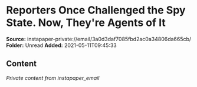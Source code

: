 # Reporters Once Challenged the Spy State. Now, They're Agents of It

**Source:** instapaper-private://email/3a0d3daf7085fbd2ac0a34806da665cb/
**Folder:** Unread
**Added:** 2021-05-11T09:45:33




## Content
*Private content from instapaper_email*
